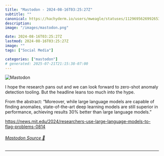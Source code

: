 ```yaml
---
title: "Mastodon - 2024-08-16T03:25:27Z"
subtitle: ""
canonical: https://hachyderm.io/users/mweagle/statuses/112969562699265348
description:
image: "/images/mastodon.png"

date: 2024-08-16T03:25:27Z
lastmod: 2024-08-16T03:25:27Z
image: ""
tags: ["Social Media"]

categories: ["mastodon"]
# generated: 2025-07-21T21:15:38-07:00
---
```

![Mastodon](/images/mastodon.png)

<p>I hope the research pans out and we can look forward to zero-shot anomaly detection tooling. But the headline leans too much into the hype.</p><p>From the abstract: “Moreover, while large language models are capable of finding anomalies, state-of-the-art deep learning models are still superior in performance, achieving results 30% better than large language models.”</p><p><a href="https://news.mit.edu/2024/researchers-use-large-language-models-to-flag-problems-0814" target="_blank" rel="nofollow noopener noreferrer" translate="no"><span class="invisible">https://</span><span class="ellipsis">news.mit.edu/2024/researchers-</span><span class="invisible">use-large-language-models-to-flag-problems-0814</span></a></p>


###### [Mastodon Source 🐘](https://hachyderm.io/@mweagle/112969562699265348)

___
